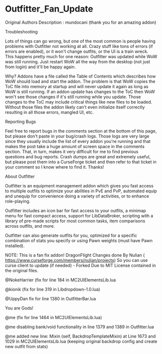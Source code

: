 # Outfitter_Fan_Update
Original Authors Description : mundocani  (thank you for an amazing addon)

Troubleshooting

Lots of things can go wrong, but one of the most common is people having problems with Outfitter not working at all. Crazy stuff like tons of errors (if errors are enabled), or it won't change outfits, or the UI is a train wreck. This happens pretty much for one reason: Outfitter was updated while WoW was still running. Just restart WoW all the way from the desktop (not just from login) and it'll be happy again.

Why? Addons have a file called the Table of Contents which describes how WoW should load and start the addon. The problem is that WoW copies the ToC file into memory at startup and will never update it again as long as WoW is still running. If an addon update has changes to the ToC then WoW won't see those changes if it's still running while you update. Those changes to the ToC may include critical things like new files to be loaded. Without those files the addon likely can't even initialize itself correctly resulting in all those errors, mangled UI, etc.

Reporting Bugs

Feel free to report bugs in the comments section at the bottom of this page, but please don't paste in your bug/crash logs. Those logs are very large since they usually include the list of every addon you're running and that makes the post take a huge amount of screen space in the comments section. That, in turn, makes it very difficult for me to find previous questions and bug reports. Crash dumps are great and extremely useful, but please post them into a CurseForge ticket and then refer to that ticket in your comment so I know where to find it. Thanks!

About Outfitter

Outfitter is an equipment management addon which gives you fast access to multiple outfits to optimize your abilities in PvE and PvP, automated equip and unequip for convenience doing a variety of activities, or to enhance role-playing.

Outfitter includes an icon bar for fast access to your outfits, a minimap menu for fast compact access, support for LibDataBroker, scripting with a library of pre-made scripts for most common tasks, item comparisons across outfits, and more.

Outfitter can also generate outfits for you, optimized for a specific combination of stats you specify or using Pawn weights (must have Pawn installed).

NOTE: This is a fan fix addon!
DragonFlight Changes done By Nulian ( https://www.curseforge.com/members/nulian/projects)
So you can use curse client to update (if needed) - Forked Due to MIT License contained in the original files.

@NokeHarrier (fix for line 184 in MC2UIElementsLib.lua

@kionik  (fix for line 319 in Libdropdown-1.0.lua)

@UppyDan fix for line 1380 in OutfitterBar.lua

You are Gods!

@me (fix for line 1464 in MC2UIElementsLib.lua)

@me disabling bank/void functionality in line 1379 and 1389 in Outfitter.lua

@me added new line: Mixin (self, BackdropTemplateMixin) at Line 1673 and 1029 in MC2UIElementsLib.lua (keeping original backdrop config and create new outfit from stats)
